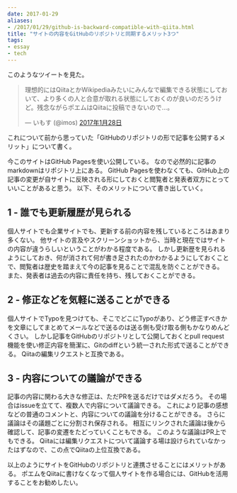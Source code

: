 ```yaml
---
date: 2017-01-29
aliases:
- /2017/01/29/github-is-backward-compatible-with-qiita.html
title: "サイトの内容をGitHubのリポジトリと同期するメリット3つ"
tags:
- essay
- tech
---
```


このようなツイートを見た。
<blockquote class="twitter-tweet" data-lang="ja"><p lang="ja" dir="ltr">理想的にはQiitaとかWikipediaみたいにみんなで編集できる状態にしておいて、より多くの人と合意が取れる状態にしておくのが良いのだろうけど。残念ながらポエムはQiitaに投稿できないので…。</p>&mdash; いもす (@imos) <a href="https://twitter.com/imos/status/825379803075219456">2017年1月28日</a></blockquote> <script async src="//platform.twitter.com/widgets.js" charset="utf-8"></script>
これについて前から思っていた「GitHubのリポジトリの形で記事を公開するメリット」について書く。

今このサイトはGitHub Pagesを使い公開している。
なので必然的に記事のmarkdownはリポジトリ上にある。
GitHub Pagesを使わなくても、GitHub上の記事の変更が自サイトに反映される形にしておくと閲覧者と発表者双方にとっていいことがあると思う。
以下、そのメリットについて書き出していく。

## 1 - 誰でも更新履歴が見られる
個人サイトでも企業サイトでも、更新する前の内容を残しているところはあまり多くない。
他サイトの言及やスクリーンショットから、当時と現在ではサイトの内容が違うらしいということがわかる程度である。
しかし更新歴を見られるようにしておき、何が消されて何が書き足されたのかわかるようにしておくことで、閲覧者は歴史を踏まえて今の記事を見ることで混乱を防ぐことができる。
また、発表者は過去の内容に責任を持ち、残しておくことができる。

## 2 - 修正などを気軽に送ることができる
個人サイトでTypoを見つけても、そこでどこにTypoがあり、どう修正すべきかを文章にしてまとめてメールなどで送るのは送る側も受け取る側もかなりめんどくさい。
しかし記事をGitHubのリポジトリとして公開しておくとpull request機能を使い修正内容を簡潔に、Gitのdiffという統一された形式で送ることができる。
Qiitaの編集リクエストと互換である。

## 3 - 内容についての議論ができる
記事の内容に関わる大きな修正は、ただPRを送るだけではダメだろう。
その場合はissueを立てて、複数人で内容について議論できる。
これにより記事の感想などの普通のコメントと、内容についての議論を分けることができる。
さらに議論はその議題ごとに分割され保存される。
相互にリンクされた議論は後から確認して、記事の変遷をたどっていくこともできる。
このような議論はPR上でもできる。
Qiitaには編集リクエストについて議論する場は設けられていなかったはずなので、この点でQiitaの上位互換である。

以上のようにサイトをGitHubのリポジトリと連携させることにはメリットがある。
ポエムをQiitaに書けなくなって個人サイトを作る場合には、GitHubを活用することをお勧めしたい。